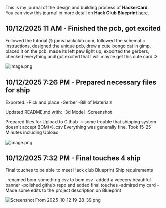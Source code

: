 <!--
  ===================    !!READ THIS NOTICE!!   ====================
  DO NOT edit this file manually. Your changes WILL BE OVERWRITTEN!
  This journal is auto generated and updated by Hack Club Blueprint.
  To edit this file, please edit your journal entries on Blueprint.
  ==================================================================
-->

This is my journal of the design and building process of **HackerCard**.  
You can view this journal in more detail on **Hack Club Blueprint** [here](https://blueprint.hackclub.com/projects/434).


## 10/12/2025 11 AM - Finished the pcb, got excited  

Followed the tutorial @ jams.hackclub.com, followed the schematic instructions, designed the unique pcb, drew a cute bongo cat in gimp, placed it on the pcb, made its  left paw light up, exported the gerbers, checked everything and got excited that I will maybe get this cute card :3

![image.png](https://blueprint.hackclub.com/user-attachments/blobs/proxy/eyJfcmFpbHMiOnsiZGF0YSI6MTc3MSwicHVyIjoiYmxvYl9pZCJ9fQ==--0d50c6614864f94a4beea378e11e908a3113ff9b/image.png)
  

## 10/12/2025 7:26 PM - Prepared necessary files for ship  

Exported:
 -Pick and place 
 -Gerber
 -Bill of Materials

Updated README.md with:
	-3d Model
	-Screenshot

Prepared files for Upload to Github
-> some trouble that shipping system doesn't accept BOM(*).csv
Everything was generally fine. Took 15-25 Minutes including Upload

![image.png](https://blueprint.hackclub.com/user-attachments/blobs/proxy/eyJfcmFpbHMiOnsiZGF0YSI6MTgzMCwicHVyIjoiYmxvYl9pZCJ9fQ==--d410e69008d75107bff36dccc19e4549e2e5b7e5/image.png)

  

## 10/12/2025 7:32 PM - Final touches 4 ship  

Final touches to be able to meet Hack club Blueprint Ship requirements

-renamed bom-something.csv to bom.csv
-added a veeeery beautiful banner
-polished github repo and added final touches
-admired my card
-Made some edits to the project description on Blueprint

![Screenshot From 2025-10-12 19-28-39.png](https://blueprint.hackclub.com/user-attachments/blobs/proxy/eyJfcmFpbHMiOnsiZGF0YSI6MTgzMiwicHVyIjoiYmxvYl9pZCJ9fQ==--0f9cc3d2998314664ef00a82366a95a7d9098791/Screenshot%20From%202025-10-12%2019-28-39.png)
  

